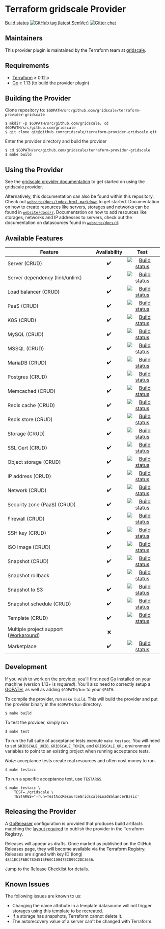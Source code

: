 # Terraform gridscale Provider

[Build status](https://github.com/gridscale/terraform-provider-gridscale#available-features)
[![GitHub tag (latest SemVer)](https://img.shields.io/github/v/tag/gridscale/terraform-provider-gridscale?label=release)](https://github.com/gridscale/terraform-provider-gridscale/releases)
[![Gitter chat](https://badges.gitter.im/hashicorp-terraform/Lobby.png)](https://gitter.im/hashicorp-terraform/Lobby)

## Maintainers

This provider plugin is maintained by the Terraform team at [gridscale](https://www.gridscale.io/).

## Requirements

- [Terraform](https://www.terraform.io/downloads.html) ≥ 0.12.x
- [Go](https://golang.org/doc/install) ≥ 1.13 (to build the provider plugin)

## Building the Provider

Clone repository to: `$GOPATH/src/github.com/gridscale/terraform-provider-gridscale`

    $ mkdir -p $GOPATH/src/github.com/gridscale; cd $GOPATH/src/github.com/gridscale
    $ git clone git@github.com:gridscale/terraform-provider-gridscale.git

Enter the provider directory and build the provider

    $ cd $GOPATH/src/github.com/gridscale/terraform-provider-gridscale
    $ make build

## Using the Provider

See the [gridscale provider documentation](https://registry.terraform.io/providers/gridscale/gridscale/latest/docs) to get started on using the gridscale provider.

Alternatively, this documentation can also be found within this repository. Check out [`website/docs/index.html.markdown`](website/docs/index.html.markdown) to get started. Documentation on how to create resources like servers, storages and networks can be found in [`website/docs/r`](website/docs/r). Documentation on how to add resources like storages, networks and IP addresses to servers, check out the documentation on datasources found in [`website/docs/d`](website/docs/d).

## Available Features

| Feature | Availability | Test |
|---|:---:|:---:|
| Server (CRUD) | :heavy_check_mark: | [![Build status](https://github.com/gridscale/terraform-provider-gridscale/actions/workflows/server.yml/badge.svg?branch=master)](https://github.com/gridscale/terraform-provider-gridscale/actions/workflows/server.yml) |
| Server dependency (link/unlink) | :heavy_check_mark: | [![Build status](https://github.com/gridscale/terraform-provider-gridscale/actions/workflows/server.yml/badge.svg?branch=master)](https://github.com/gridscale/terraform-provider-gridscale/actions/workflows/server.yml) |
| Load balancer (CRUD) | :heavy_check_mark: | [![Build status](https://github.com/gridscale/terraform-provider-gridscale/actions/workflows/loadbalancer.yml/badge.svg?branch=master)](https://github.com/gridscale/terraform-provider-gridscale/actions/workflows/loadbalancer.yml) |
| PaaS (CRUD) | :heavy_check_mark: | [![Build status](https://github.com/gridscale/terraform-provider-gridscale/actions/workflows/paas.yml/badge.svg?branch=master)](https://github.com/gridscale/terraform-provider-gridscale/actions/workflows/paas.yml) |
| K8S (CRUD) | :heavy_check_mark: | [![Build status](https://github.com/gridscale/terraform-provider-gridscale/actions/workflows/k8s.yml/badge.svg?branch=master)](https://github.com/gridscale/terraform-provider-gridscale/actions/workflows/k8s.yml) |
| MySQL (CRUD) | :heavy_check_mark: | [![Build status](https://github.com/gridscale/terraform-provider-gridscale/actions/workflows/mysql.yml/badge.svg?branch=master)](https://github.com/gridscale/terraform-provider-gridscale/actions/workflows/mysql.yml) |
| MSSQL (CRUD) | :heavy_check_mark: | [![Build status](https://github.com/gridscale/terraform-provider-gridscale/actions/workflows/mssql.yml/badge.svg?branch=master)](https://github.com/gridscale/terraform-provider-gridscale/actions/workflows/mssql.yml) |
| MariaDB (CRUD) | :heavy_check_mark: | [![Build status](https://github.com/gridscale/terraform-provider-gridscale/actions/workflows/mariadb.yml/badge.svg?branch=master)](https://github.com/gridscale/terraform-provider-gridscale/actions/workflows/mariadb.yml) |
| Postgres (CRUD) | :heavy_check_mark: | [![Build status](https://github.com/gridscale/terraform-provider-gridscale/actions/workflows/postgres.yml/badge.svg?branch=master)](https://github.com/gridscale/terraform-provider-gridscale/actions/workflows/postgres.yml) |
| Memcached (CRUD) | :heavy_check_mark: | [![Build status](https://github.com/gridscale/terraform-provider-gridscale/actions/workflows/memcached.yml/badge.svg?branch=master)](https://github.com/gridscale/terraform-provider-gridscale/actions/workflows/memcached.yml) |
| Redis cache (CRUD) | :heavy_check_mark: | [![Build status](https://github.com/gridscale/terraform-provider-gridscale/actions/workflows/redis.yml/badge.svg?branch=master)](https://github.com/gridscale/terraform-provider-gridscale/actions/workflows/redis.yml) |
| Redis store (CRUD) | :heavy_check_mark: | [![Build status](https://github.com/gridscale/terraform-provider-gridscale/actions/workflows/redis.yml/badge.svg?branch=master)](https://github.com/gridscale/terraform-provider-gridscale/actions/workflows/redis.yml) |
| Storage (CRUD) | :heavy_check_mark: | [![Build status](https://github.com/gridscale/terraform-provider-gridscale/actions/workflows/storage.yml/badge.svg?branch=master)](https://github.com/gridscale/terraform-provider-gridscale/actions/workflows/storage.yml) |
| SSL Cert (CRUD) | :heavy_check_mark: | [![Build status](https://github.com/gridscale/terraform-provider-gridscale/actions/workflows/sslcert.yml/badge.svg?branch=master)](https://github.com/gridscale/terraform-provider-gridscale/actions/workflows/sslcert.yml) |
| Object storage (CRUD) | :heavy_check_mark: | [![Build status](https://github.com/gridscale/terraform-provider-gridscale/actions/workflows/object_storage.yml/badge.svg?branch=master)](https://github.com/gridscale/terraform-provider-gridscale/actions/workflows/object_storage.yml) |
| IP address (CRUD) | :heavy_check_mark: | [![Build status](https://github.com/gridscale/terraform-provider-gridscale/actions/workflows/ipv4_ipv6.yml/badge.svg?branch=master)](https://github.com/gridscale/terraform-provider-gridscale/actions/workflows/ipv4_ipv6.yml) |
| Network (CRUD) | :heavy_check_mark: | [![Build status](https://github.com/gridscale/terraform-provider-gridscale/actions/workflows/network.yml/badge.svg?branch=master)](https://github.com/gridscale/terraform-provider-gridscale/actions/workflows/network.yml) |
| Security zone (PaaS) (CRUD) | :heavy_check_mark: | [![Build status](https://github.com/gridscale/terraform-provider-gridscale/actions/workflows/security_zone.yml/badge.svg?branch=master)](https://github.com/gridscale/terraform-provider-gridscale/actions/workflows/security_zone.yml) |
| Firewall (CRUD) | :heavy_check_mark: | [![Build status](https://github.com/gridscale/terraform-provider-gridscale/actions/workflows/firewall.yml/badge.svg?branch=master)](https://github.com/gridscale/terraform-provider-gridscale/actions/workflows/firewall.yml) |
| SSH key (CRUD) | :heavy_check_mark: | [![Build status](https://github.com/gridscale/terraform-provider-gridscale/actions/workflows/sshkey.yml/badge.svg?branch=master)](https://github.com/gridscale/terraform-provider-gridscale/actions/workflows/sshkey.yml) |
| ISO Image (CRUD) | :heavy_check_mark: | [![Build status](https://github.com/gridscale/terraform-provider-gridscale/actions/workflows/isoimage.yml/badge.svg?branch=master)](https://github.com/gridscale/terraform-provider-gridscale/actions/workflows/isoimage.yml) |
| Snapshot (CRUD) | :heavy_check_mark: | [![Build status](https://github.com/gridscale/terraform-provider-gridscale/actions/workflows/snapshot.yml/badge.svg?branch=master)](https://github.com/gridscale/terraform-provider-gridscale/actions/workflows/snapshot.yml) |
| Snapshot rollback | :heavy_check_mark: | [![Build status](https://github.com/gridscale/terraform-provider-gridscale/actions/workflows/snapshot.yml/badge.svg?branch=master)](https://github.com/gridscale/terraform-provider-gridscale/actions/workflows/snapshot.yml) |
| Snapshot to S3 | :heavy_check_mark: | [![Build status](https://github.com/gridscale/terraform-provider-gridscale/actions/workflows/snapshot.yml/badge.svg?branch=master)](https://github.com/gridscale/terraform-provider-gridscale/actions/workflows/snapshot.yml) |
| Snapshot schedule (CRUD) | :heavy_check_mark: | [![Build status](https://github.com/gridscale/terraform-provider-gridscale/actions/workflows/snapshot.yml/badge.svg?branch=master)](https://github.com/gridscale/terraform-provider-gridscale/actions/workflows/snapshot.yml) |
| Template (CRUD) | :heavy_check_mark: | [![Build status](https://github.com/gridscale/terraform-provider-gridscale/actions/workflows/template.yml/badge.svg?branch=master)](https://github.com/gridscale/terraform-provider-gridscale/actions/workflows/template.yml) |
| Multiple project support ([Workaround](https://github.com/gridscale/terraform-examples/tree/master/multi-project)) | :x: |
| Marketplace | :heavy_check_mark: | [![Build status](https://github.com/gridscale/terraform-provider-gridscale/actions/workflows/marketplace_app.yml/badge.svg?branch=master)](https://github.com/gridscale/terraform-provider-gridscale/actions/workflows/marketplace_app.yml) |

## Development

If you wish to work on the provider, you'll first need [Go](http://www.golang.org) installed on your machine (version 1.13+ is *required*). You'll also need to correctly setup a [GOPATH](http://golang.org/doc/code.html#GOPATH), as well as adding `$GOPATH/bin` to your `$PATH`.

To compile the provider, run `make build`. This will build the provider and put the provider binary in the `$GOPATH/bin` directory.

    $ make build

To test the provider, simply run

    $ make test

To run the full suite of acceptance tests execute `make testacc`. You will need to set `GRIDSCALE_UUID`, `GRIDSCALE_TOKEN`, and `GRIDSCALE_URL` environment variables to point to an existing project when running acceptance tests.

*Note:* acceptance tests create real resources and often cost money to run.

    $ make testacc

To run a specific acceptance test, use `TESTARGS`.

    $ make testacc \
        TEST=./gridscale \
        TESTARGS='-run=TestAccResourceGridscaleLoadBalancerBasic'

## Releasing the Provider

A [GoReleaser](https://goreleaser.com/) configuration is provided that produces build artifacts matching the [layout required](https://www.terraform.io/docs/registry/providers/publishing.html#manually-preparing-a-release) to publish the provider in the Terraform Registry.

Releases will appear as drafts. Once marked as published on the GitHub Releases page, they will become available via the Terraform Registry. Releases are signed with key ID (long) `4841EC2F6BC7BD4515F60C10047EC899C2DC3656`.

Jump to the [Release Checklist](release-checklist.md) for details.

## Known Issues

The following issues are known to us:

- Changing the name attribute in a template datasource will not trigger storages using this template to be recreated.
- If a storage has snapshots, Terraform cannot delete it.
- The autorecovery value of a server can't be changed with Terraform.
